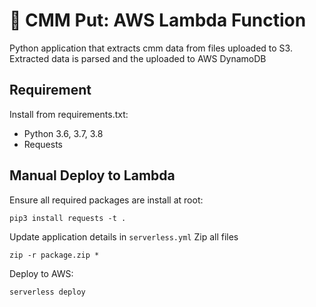 # :office: CMM Put: AWS Lambda Function
Python application that extracts cmm data from files uploaded to S3.
Extracted data is parsed and the uploaded to AWS DynamoDB

## Requirement
Install from requirements.txt:
- Python 3.6, 3.7, 3.8
- Requests

## Manual Deploy to Lambda
Ensure all required packages are install at root:
```
pip3 install requests -t .
```
Update application details in `serverless.yml`
Zip all files
```
zip -r package.zip *
```
Deploy to AWS:
```
serverless deploy
```
